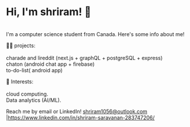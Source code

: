 # Hi, I'm shriram! 👋

</br> I'm a computer science student from Canada. Here's some info about me!

👩‍💻 projects:
</br>
</br>charade and lireddit (next.js + graphQL + postgreSQL + express)
</br>chaton (android chat app + firebase)
</br>to-do-list( android app)

🧠 Interests:
</br>
</br>cloud computing.
</br>Data analytics (AI/ML).

Reach me by email or LinkedIn! shriram1056@outlook.com |https://www.linkedin.com/in/shriram-saravanan-283747206/


